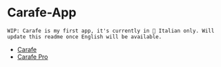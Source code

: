 # Carafe-App
    WIP: Carafe is my first app, it's currently in 🍝 Italian only. Will update this readme once English will be available.
    
- [Carafe](https://bit.ly/carafe-app)
- [Carafe Pro](https://bit.ly/carafe-pro)
